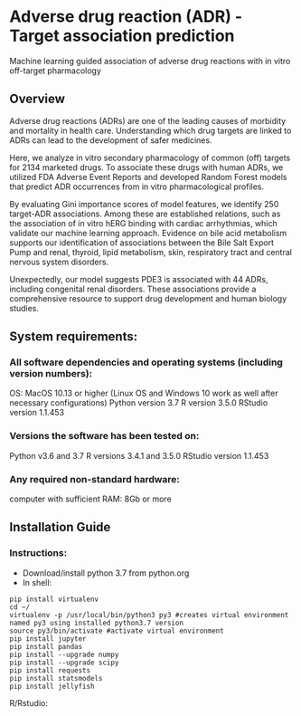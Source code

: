 # Adverse drug reaction (ADR) - Target association prediction
Machine learning guided association of adverse drug reactions with in vitro off-target pharmacology 

## Overview
Adverse drug reactions (ADRs) are one of the leading causes of morbidity and mortality in health care. Understanding which drug targets are linked to ADRs can lead to the development of safer medicines. 

Here, we analyze in vitro secondary pharmacology of common (off) targets for 2134 marketed drugs. To associate these drugs with human ADRs, we utilized FDA Adverse Event Reports and developed Random Forest models that predict ADR occurrences from in vitro pharmacological profiles. 

By evaluating Gini importance scores of model features, we identify 250 target-ADR associations. Among these are established relations, such as the association of in vitro hERG binding with cardiac arrhythmias, which validate our machine learning approach. Evidence on bile acid metabolism supports our identification of associations between the Bile Salt Export Pump and renal, thyroid, lipid metabolism, skin, respiratory tract and central nervous system disorders. 

Unexpectedly, our model suggests PDE3 is associated with 44 ADRs, including congenital renal disorders. These associations provide a comprehensive resource to support drug development and human biology studies.

## System requirements: 

### All software dependencies and operating systems (including version numbers):
OS: MacOS 10.13 or higher  (Linux OS and Windows 10 work as well after necessary configurations)
Python version 3.7
R version 3.5.0
RStudio version 1.1.453

### Versions the software has been tested on:
Python v3.6 and 3.7
R versions 3.4.1 and 3.5.0
RStudio version 1.1.453

### Any required non-standard hardware:
computer with sufficient RAM: 8Gb or more

## Installation Guide

### Instructions:
- Download/install python 3.7 from python.org
- In shell:
```shell
pip install virtualenv
cd ~/
virtualenv -p /usr/local/bin/python3 py3 #creates virtual environment named py3 using installed python3.7 version
source py3/bin/activate #activate virtual environment
pip install jupyter
pip install pandas
pip install --upgrade numpy
pip install --upgrade scipy
pip install requests
pip install statsmodels
pip install jellyfish
```
R/Rstudio:

